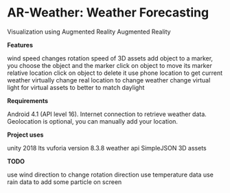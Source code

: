 # AR-Weather: Weather Forecasting
Visualization using Augmented Reality
Augmented Reality

**Features**

wind speed changes rotation speed of 3D assets
add object to a marker, you choose the object and the marker
click on object to move its marker relative location
click on object to delete it
use phone location to get current weather
virtually change real location to change weather
change virtual light for virtual assets to better to match daylight

**Requirements**

Android 4.1 (API level 16).
Internet connection to retrieve weather data.
Geolocation is optional, you can manually add your location.

**Project uses**

unity 2018 lts
vuforia version 8.3.8
weather api
SimpleJSON
3D assets

**TODO**

use wind direction to change rotation direction
use temperature data
use rain data to add some particle on screen
